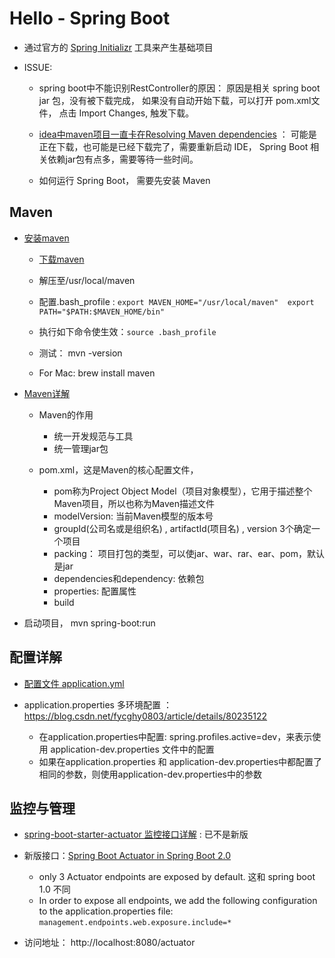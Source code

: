 # Hello - Spring Boot

- 通过官方的 [Spring Initializr](http://start.spring.io) 工具来产生基础项目 

- ISSUE: 
	- spring boot中不能识别RestController的原因： 原因是相关 spring boot jar 包，没有被下载完成， 如果没有自动开始下载，可以打开 pom.xml文件， 点击 Import Changes, 触发下载。

	- [idea中maven项目一直卡在Resolving Maven dependencies](https://blog.csdn.net/gnail_oug/article/details/79850886) ： 可能是正在下载，也可能是已经下载完了，需要重新启动 IDE， Spring Boot 相关依赖jar包有点多，需要等待一些时间。

	- 如何运行 Spring Boot， 需要先安装 Maven

## Maven
- [安装maven](http://wlb.wlb.blog.163.com/blog/static/46741320154215621382/)
	- [下载maven](http://maven.apache.org/download.cgi)
	- 解压至/usr/local/maven
	- 配置.bash_profile : `export MAVEN_HOME="/usr/local/maven"  export PATH="$PATH:$MAVEN_HOME/bin"`
	- 执行如下命令使生效：`source .bash_profile`
	- 测试： mvn -version

	- For Mac: brew install maven

- [Maven详解](http://www.cnblogs.com/hongwz/p/5456578.html)
	- Maven的作用
		- 统一开发规范与工具
		- 统一管理jar包

	- pom.xml，这是Maven的核心配置文件，
		- pom称为Project Object Model（项目对象模型），它用于描述整个Maven项目，所以也称为Maven描述文件
		- modelVersion: 当前Maven模型的版本号
		- groupId(公司名或是组织名) , artifactId(项目名) , version 3个确定一个项目
		- packing： 项目打包的类型，可以使jar、war、rar、ear、pom，默认是jar
		- dependencies和dependency: 依赖包
		- properties: 配置属性
		- build

- 启动项目， mvn spring-boot:run

## 配置详解

- [配置文件 application.yml](https://www.jianshu.com/p/fb6731ee53d2)

- application.properties 多环境配置 ： https://blog.csdn.net/fycghy0803/article/details/80235122
	- 在application.properties中配置: spring.profiles.active=dev，来表示使用 application-dev.properties 文件中的配置
	- 如果在application.properties 和 application-dev.properties中都配置了相同的参数，则使用application-dev.properties中的参数

## 监控与管理
- [spring-boot-starter-actuator 监控接口详解](https://www.jianshu.com/p/481134c3fab7) : 已不是新版

- 新版接口：[Spring Boot Actuator in Spring Boot 2.0](https://dzone.com/articles/spring-boot-actuator-in-spring-boot-20)
	- only 3 Actuator endpoints are exposed by default. 这和 spring boot 1.0 不同
	- In order to expose all endpoints, we add the following configuration to the application.properties file: `management.endpoints.web.exposure.include=*`

- 访问地址： http://localhost:8080/actuator